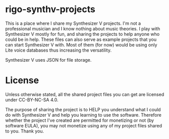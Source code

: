 # rigo-synthv-projects
This is a place where I share my Synthesizer V projects. I'm not a professional musician and I know nothing about music theories.
I play with Synthesizer V mostly for fun, and sharing the projects to help anyone who could be in help.
These files can also serve as example projects that you can start Synthesizer V with. Most of them (for now) would be using only Lite voice databases thus increasing the versatility.

Synthesizer V uses JSON for file storage.

# License
Unless otherwise stated, all the shared project files you can get are licensed under CC-BY-NC-SA 4.0.

The purpose of sharing the project is to HELP you understand what I could do with Synthesizer V and help you learning to use the software.
Therefore whether the project I've created are permitted for monetizing or not (by software EULA), you may not monetize using any of my project files shared to you.
Thank you.
